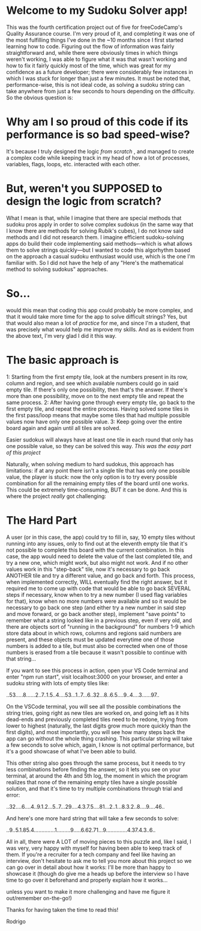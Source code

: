 # Welcome to my Sudoku Solver app!

This was the fourth certification project out of five for freeCodeCamp's Quality Assurance course. I'm very proud of it, and completing it was one of the most fulfilling things I've done in the ~10 months since I first started learning how to code. Figuring out the flow of information was fairly straightforward and, while there were obviously times in which things weren't working, I was able to figure what it was that wasn't working and how to fix it fairly quickly most of the time, which was great for my confidence as a future developer; there were considerably few instances in which I was stuck for longer than just a few minutes. It must be noted that, performance-wise, this is not ideal code, as solving a sudoku string can take anywhere from just a few seconds to hours depending on the difficulty. So the obvious question is: 

# Why am I so proud of this code if its performance is so bad speed-wise? 

It's because I truly designed the logic *from scratch* , and managed to create a complex code while keeping track in my head of how a lot of processes, variables, flags, loops, etc. interacted with each other. 

# But, weren't you SUPPOSED to design the logic from scratch?

What I mean is that, while I imagine that there are special methods that sudoku pros apply in order to solve complex sudokus (in the same way that I know there are methods for solving Rubik's cubes), I do not know said methods and I did not research them. I imagine efficient sudoku-solving apps do build their code implementing said methods—which is what allows them to solve strings quickly—but I wanted to code this algorhythm based on the approach a casual sudoku enthusiast would use, which is the one I'm familiar with. So I did not have the help of any "Here's the mathematical method to solving sudokus" approaches.

# So...

would this mean that coding this app could probably be more complex, and that it would take more time for the app to solve difficult strings? Yes, but that would also mean a lot of *practice* for me, and since I'm a student, that was precisely what would help me improve my skills. And as is evident from the above text, I'm very glad I did it this way.

# The basic approach is

1: Starting from the first empty tile, look at the numbers present in its row, column and region, and see which available numbers could go in said empty tile. If there's only one possibility, then that's the answer. If there's more than one possibility, move on to the next empty tile and repeat the same process.
2: After having gone through every empty tile, go back to the first empty tile, and repeat the entire process. Having solved some tiles in the first pass/loop means that maybe some tiles that had multiple possible values now have only one possible value.
3: Keep going over the entire board again and again until all tiles are solved.

Easier sudokus will always have at least one tile in each round that only has one possible value, so they can be solved this way. *This was the easy part of this project*

Naturally, when solving medium to hard sudokus, this approach has limitations: if at any point there isn't a single tile that has only one possible value, the player is stuck: now the only option is to try every possible combination for all the remaining empty tiles of the board until one works. This could be extremely time-consuming, BUT it can be done. And this is where the project *really* got challenging:

# The Hard Part

A user (or in this case, the app) could try to fill in, say, 10 empty tiles without running into any issues, only to find out at the eleventh empty tile that it's not possible to complete this board with the current combination. In this case, the app would need to delete the value of the last completed tile, and try a new one, which might work, but also might not work. And if no other values work in this "step-back" tile, now it's necessary to go back ANOTHER tile and try a different value, and go back and forth. This process, when implemented correctly, WILL eventually find the right answer, but it required me to come up with code that would be able to go back SEVERAL steps if necessary, know when to try a new number (I used flag variables for that), know when no more numbers were available and so it would be necessary to go back one step (and either try a new number in said step and move forward, or go back another step), implement "save points" to remember what a string looked like in a previous step, even if very old, and there are objects sort of "running in the background" for numbers 1-9 which store data about in which rows, columns and regions said numbers are present, and these objects must be updated everytime one of those numbers is added to a tile, but must also be corrected when one of those numbers is erased from a tile because it wasn't possible to continue with that string...

If you want to see this process in action, open your VS Code terminal and enter "npm run start", visit localhost:3000 on your browser, and enter a sudoku string with lots of empty tiles like:

..53.....8......2..7..1.5..4....53...1..7...6..32...8..6.5....9..4....3......97..

On the VSCode terminal, you will see all the possible combinations the string tries, going right as new tiles are worked on, and going left as it hits dead-ends and previously completed tiles need to be redone, trying from lower to highest (naturally, the last digits grow much more quickly than the first digits), and most importantly, you will see how many steps back the app can go without the whole thing crashing. This particular string will take a few seconds to solve which, again, I know is not optimal performance, but it's a good showcase of what I've been able to build.

This other string also goes through the same process, but it needs to try less combinations before finding the answer, so it lets you see on your terminal, at around the 4th and 5th log, the moment in which the program realizes that none of the remaining empty tiles have a single possible solution, and that it's time to try multiple combinations through trial and error:

..32....6....4..9.1.2...5..7...29....4.3.7.5....81...2..1...8.3.2..8....9....46..


And here's one more hard string that will take a few seconds to solve:

..9..5.1.85.4..............1.........9.....6.62.71...9..............4.37.4.3..6..

All in all, there were A LOT of moving pieces to this puzzle and, like I said, I was very, very happy with myself for having been able to keep track of them. If you're a recruiter for a tech company and feel like having an interview, don't hesitate to ask me to tell you more about this project so we can go over in detail about how it works: I'll be more than happy to showcase it (though do give me a heads up before the interview so I have time to go over it beforehand and properly explain how it works... 

unless you want to make it more challenging and have me figure it out/remember on-the-go!)

Thanks for having taken the time to read this!

Rodrigo

<!-- This is the boilerplate for the Sudoku Solver project. Instructions to complete your project can be found at https://www.freecodecamp.org/learn/quality-assurance/quality-assurance-projects/sudoku-solver -->
